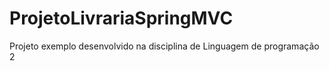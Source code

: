 # ProjetoLivrariaSpringMVC
Projeto exemplo desenvolvido na disciplina de Linguagem de programação 2
